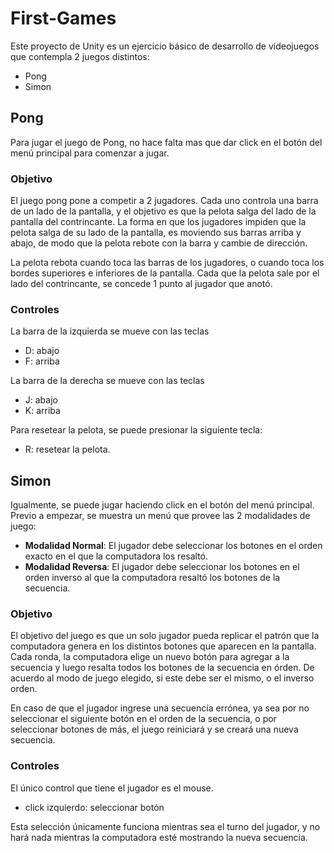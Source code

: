 # First-Games

Este proyecto de Unity es un ejercicio básico de desarrollo de videojuegos que 
contempla 2 juegos distintos:

- Pong
- Simon

## Pong

Para jugar el juego de Pong, no hace falta mas que dar click en el botón del 
menú principal para comenzar a jugar.

### Objetivo

El juego pong pone a competir a 2 jugadores. Cada uno controla una barra de un 
lado de la pantalla, y el objetivo es que la pelota salga del lado de la 
pantalla del contrincante. La forma en que los jugadores impiden que la pelota 
salga de su lado de la pantalla, es moviendo sus barras arriba y abajo, de 
modo que la pelota rebote con la barra y cambie de dirección. 

La pelota rebota cuando toca las barras de los jugadores, o cuando toca los 
bordes superiores e inferiores de la pantalla. Cada que la pelota sale por el 
lado del contrincante, se concede 1 punto al jugador que anotó.

### Controles

La barra de la izquierda se mueve con las teclas
- D: abajo
- F: arriba

La barra de la derecha se mueve con las teclas

- J: abajo
- K: arriba

Para resetear la pelota, se puede presionar la siguiente tecla:
- R: resetear la pelota.

## Simon

Igualmente, se puede jugar haciendo click en el botón del menú principal.
Previo a empezar, se muestra un menú que provee las 2 modalidades de juego:

- **Modalidad Normal**:  El jugador debe seleccionar los botones en el orden 
    exacto en el que la computadora los resaltó.
- **Modalidad Reversa**: El jugador debe seleccionar los botones en el orden 
    inverso al que la computadora resaltó los botones de la secuencia.

### Objetivo

El objetivo del juego es que un solo jugador pueda replicar el patrón que la 
computadora genera en los distintos botones que aparecen en la pantalla. Cada 
ronda, la computadora elige un nuevo botón para agregar a la secuencia y luego 
resalta todos los botones de la secuencia en órden. De acuerdo al modo de 
juego elegido, si este debe ser el mismo, o el inverso orden.

En caso de que el jugador ingrese una secuencia errónea, ya sea por 
no seleccionar el siguiente botón en el orden de la secuencia, o por 
seleccionar botones de más, el juego reiniciará y se creará una nueva 
secuencia.

### Controles

El único control que tiene el jugador es el mouse.
- click izquierdo: seleccionar botón

Esta selección únicamente funciona mientras sea el turno del jugador, y no 
hará nada mientras la computadora esté mostrando la nueva secuencia.
